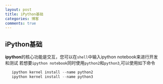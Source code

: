 ```yaml
---
layout: post
title: iPython基础
categories: 博客
comments: true
---
```


## iPython基础

**ipython**的核心功能是交互，您可以在`shell`中输入ipython notebook来进行开发和测试
若想要`ipython notebook`同时使用`python2`和`python3`,可以使用如下命令
```python
   ipython kernel install --name python2
   ipython kernel install --name python3
```
